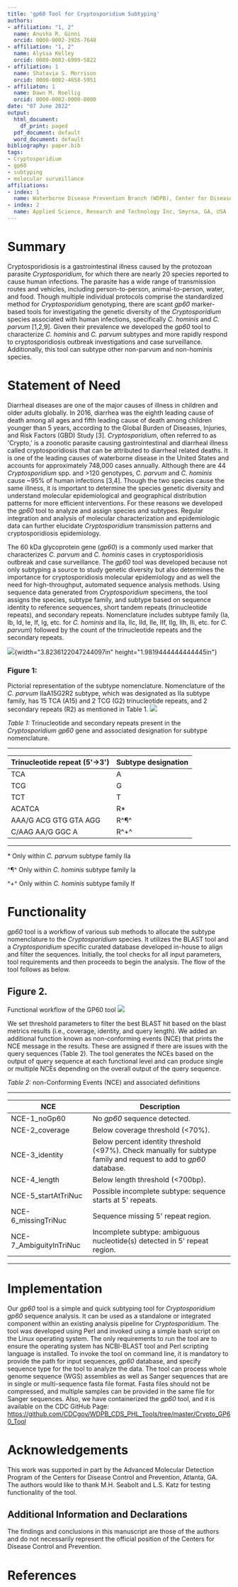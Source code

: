 ```yaml
---
title: 'gp60 Tool for Cryptosporidium Subtyping'
authors:
- affiliation: "1, 2"
  name: Anusha R. Ginni
  orcid: 0000-0002-3926-7648
- affiliation: "1, 2"
  name: Alyssa Kelley
  orcid: 0000-0002-6999-5822
- affiliation: 1
  name: Shatavia S. Morrison
  orcid: 0000-0002-4658-5951
- affiliaton: 1
  name: Dawn M. Roellig
  orcid: 0000-0002-0000-0000
date: "07 June 2022"
output:
  html_document:
    df_print: paged
  pdf_document: default
  word_document: default
bibliography: paper.bib
tags:
- Cryptosporidium
- gp60
- subtyping
- molecular surveillance
affiliations:
- index: 1
  name: Waterborne Disease Prevention Branch (WDPB), Center for Disease Control and Prevention, Atlanta, GA, USA 
- index: 2
  name: Applied Science, Research and Technology Inc, Smyrna, GA, USA
---
```


# Summary

Cryptosporidiosis is a gastrointestinal illness caused by the protozoan
parasite *Cryptosporidium*, for which there are nearly 20 species
reported to cause human infections. The parasite has a wide range of
transmission routes and vehicles, including person-to-person,
animal-to-person, water, and food. Though multiple individual protocols
comprise the standardized method for *Cryptosporidium* genotyping, there
are scant *gp60* marker-based tools for investigating the genetic
diversity of the *Cryptosporidium* species associated with human
infections, specifically *C. hominis* and *C. parvum* \[1,2,9\]. Given
their prevalence we developed the *gp60* tool to characterize *C.
hominis* and *C. parvum* subtypes and more rapidly respond to
cryptosporidiosis outbreak investigations and case surveillance.
Additionally, this tool can subtype other non-parvum and non-hominis
species.

# Statement of Need

Diarrheal diseases are one of the major causes of illness in children
and older adults globally. In 2016, diarrhea was the eighth leading
cause of death among all ages and fifth leading cause of death among
children younger than 5 years, according to the Global Burden of
Diseases, Injuries, and Risk Factors (GBD) Study \[3\].
*Cryptosporidium*, often referred to as 'Crypto,' is a zoonotic parasite
causing gastrointestinal and diarrheal illness called cryptosporidiosis
that can be attributed to diarrheal related deaths. It is one of the
leading causes of waterborne disease in the United States and accounts
for approximately 748,000 cases annually. Although there are 44
*Cryptosporidium* spp. and \>120 genotypes, *C. parvum* and *C. hominis*
cause \~95% of human infections \[3,4\]. Though the two species cause
the same illness, it is important to determine the species genetic
diversity and understand molecular epidemiological and geographical
distribution patterns for more efficient interventions. For these
reasons we developed the *gp60* tool to analyze and assign species and
subtypes. Regular integration and analysis of molecular characterization
and epidemiologic data can further elucidate *Cryptosporidium*
transmission patterns and cryptosporidiosis epidemiology.

The 60 kDa glycoprotein gene (*gp60*) is a commonly used marker that
characterizes *C. parvum* and *C. hominis* cases in cryptosporidiosis
outbreak and case surveillance. The *gp60* tool was developed because
not only subtyping a source to study genetic diversity but also
determines the importance for cryptosporidiosis molecular epidemiology
and as well the need for high-throughput, automated sequence analysis
methods. Using sequence data generated from *Cryptosporidium* specimens,
the tool assigns the species, subtype family, and subtype based on
sequence identity to reference sequences, short tandem repeats
(trinucleotide repeats), and secondary repeats. Nomenclature includes
subtype family (Ia, Ib, Id, Ie, If, Ig, etc. for *C. hominis* and IIa,
IIc, IId, IIe, IIf, IIg, IIh, IIi, etc. for *C. parvum*) followed by the
count of the trinucleotide repeats and the secondary repeats.

![](Paper/Nomenclature.png){width="3.8236122047244097in"
height="1.9819444444444445in"}

### Figure 1: 
Pictorial representation of the subtype nomenclature. Nomenclature of the *C. parvum* IIaA15G2R2 subtype, which was designated
as IIa subtype family, has 15 TCA (A15) and 2 TCG (G2) trinucleotide repeats, and 2 secondary repeats (R2) as mentioned in Table 1.
![](./Nomenclature.png)


*Table 1:* Trinucleotide and secondary repeats present in the
*Cryptosporidium* *gp60* gene and associated designation for subtype
nomenclature.

  ---------------------------------- -------------------------
  |Trinucleotide repeat (5'→3') |   Subtype designation|
  | --- | --- |
  |TCA        |                        A
  | TCG       |                         G
  | TCT       |                         T
  | ACATCA     |                        R\*
  | AAA/G ACG GTG GTA AGG    |          R^¶^
  | C/AAG AA/G GGC A    |               R^+^
  ---------------------------------- -------------------------

\* Only within *C. parvum* subtype family IIa

^¶^ Only within *C. hominis* subtype family Ia

^+^ Only within *C. hominis* subtype family If

# Functionality

*gp60* tool is a workflow of various sub methods to allocate the subtype
nomenclature to the *Cryptosporidium* species. It utilizes the BLAST
tool and a *Cryptosporidium* specific curated database developed
in-house to align and filter the sequences. Initially, the tool checks
for all input parameters, tool requirements and then proceeds to begin
the analysis. The flow of the tool follows as below.


## Figure 2. 
Functional workflow of the GP60 tool
![](./Workflow.PNG)

We set threshold parameters to filter the best BLAST hit based on the
blast metrics results (i.e., coverage, identity, and query length). We
added an additional function known as non-conforming events (NCE) that
prints the NCE message in the results. These are assigned if there are
issues with the query sequences (Table 2). The tool generates the NCEs
based on the output of query sequence at each functional level and can
produce single or multiple NCEs depending on the overall output of the
query sequence.

*Table 2:* non-Conforming Events (NCE) and associated definitions

  -------------------------- --------------------------------------------------------------------------------------------------------------------
  | NCE                 |       Description |
  | --- | --- |
  | NCE-1\_noGp60              | No *gp60* sequence detected. |
  | NCE-2\_coverage            | Below coverage threshold (\<70%). | 
  | NCE-3\_identity            | Below percent identity threshold (\<97%). Check manually for subtype family and request to add to *gp60* database. |
  | NCE-4\_length              | Below length threshold (\<700bp). |
  | NCE-5\_startAtTriNuc       | Possible incomplete subtype: sequence starts at 5\' repeats. |
  | NCE-6\_missingTriNuc       | Sequence missing 5\' repeat region. |
  | NCE-7\_AmbiguityInTriNuc   | Incomplete subtype: ambiguous nucleotide(s) detected in 5\' repeat region. |
  -------------------------- --------------------------------------------------------------------------------------------------------------------

# Implementation

Our *gp60* tool is a simple and quick subtyping tool for
*Cryptosporidium* *gp60* sequence analysis. It can be used as a
standalone or integrated component within an existing analysis pipeline
for *Cryptosporidium*. The tool was developed using Perl and invoked
using a simple bash script on the Linux operating system. The only
requirements to run the tool are to ensure the operating system has
NCBI-BLAST tool and Perl scripting language is installed. To invoke the
tool on command line, it is mandatory to provide the path for input
sequences, *gp60* database, and specify sequence type for the tool to
analyze the data. The tool can process whole genome sequence (WGS)
assemblies as well as Sanger sequences that are in single or
multi-sequence fasta file format. Fasta files should not be compressed,
and multiple samples can be provided in the same file for Sanger
sequences. Also, we have containerized the *gp60* tool, and it is
available on the CDC GitHub Page:
<https://github.com/CDCgov/WDPB_CDS_PHL_Tools/tree/master/Crypto_GP60_Tool>

# Acknowledgements

This work was supported in part by the Advanced Molecular Detection
Program of the Centers for Disease Control and Prevention, Atlanta, GA.
The authors would like to thank M.H. Seabolt and L.S. Katz for testing
functionality of the tool.

## Additional Information and Declarations

The findings and conclusions in this manuscript are those of the authors
and do not necessarily represent the official position of the Centers
for Disease Control and Prevention.

# References

